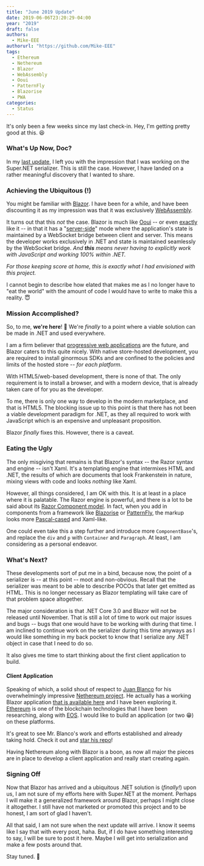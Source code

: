 ```yaml
---
title: "June 2019 Update"
date: 2019-06-06T23:20:29-04:00
year: "2019"
draft: false
authors:
  - Mike-EEE
authorurl: "https://github.com/Mike-EEE"
tags:
  - Ethereum
  - Nethereum
  - Blazor
  - WebAssembly
  - Ooui
  - PatternFly
  - Blazorise
  - PWA
categories:
  - Status
---
```


It's only been a few weeks since my last check-in.  Hey, I'm getting pretty good at this. 😆

### What's Up Now, Doc?

In my [last update](https://blog.superdotnet.run/2019/05/super.net-v0.0.1/), I left you with the impression that I was working on the Super.NET serializer.  This is still the case.  However, I have landed on a rather meaningful discovery that I wanted to share.

### Achieving the Ubiquitous (!)

You might be familiar with [Blazor](https://docs.microsoft.com/en-us/aspnet/core/blazor/get-started?view=aspnetcore-3.0&tabs=visual-studio).  I have been for a while, and have been discounting it as my impression was that it was exclusively [WebAssembly](https://webassembly.org/).

It turns out that this *not* the case.  Blazor is much like [Ooui](https://github.com/praeclarum/Ooui) -- or even [exactly](https://twitter.com/praeclarum/status/1136670167927103488) like it -- in that it has a "[server-side](https://docs.microsoft.com/en-us/aspnet/core/blazor/hosting-models?view=aspnetcore-3.0#server-side)" mode where the application's state is maintained by a WebSocket bridge between client and server.  This means the developer works exclusively in .NET and state is maintained seamlessly by the WebSocket bridge.  *And **this** means never having to explicitly work with JavaScript and working 100% within .NET.*

*For those keeping score at home, this is exactly what I had envisioned with this project.*

I cannot begin to describe how elated that makes me as I no longer have to "eat the world" with the amount of code I would have to write to make this a reality. 😇

### Mission Accomplished?

So, to me, **we're here**! 🎉  We're *finally* to a point where a viable solution can be made in .NET and used everywhere.

I am a firm believer that [progressive web applications](https://medium.com/@amberleyjohanna/seriously-though-what-is-a-progressive-web-app-56130600a093) are the future, and Blazor caters to this quite nicely.  With native store-hosted development, you are required to install ginormous SDKs and are confined to the policies and limits of the hosted store -- *for each platform*.

With HTML5/web-based development, there is none of that.  The only requirement is to install a browser, and with a modern device, that is already taken care of for you as the developer.

To me, there is only one way to develop in the modern marketplace, and that is HTML5.  The blocking issue up to this point is that there has not been a viable development paradigm for .NET, as they all required to work with JavaScript which is an expensive and unpleasant proposition.

Blazor *finally* fixes this.  However, there is a caveat.

### Eating the Ugly

The only misgiving that remains is that Blazor's syntax -- the Razor syntax and engine -- isn't Xaml.  It's a templating engine that intermixes HTML and .NET, the results of which are documents that look Frankenstein in nature, mixing views with code and looks *nothing* like Xaml.

However, all things considered, I am OK with this.  It is at least in a place where it is palatable.  The Razor engine is powerful, and there is a lot to be said about its [Razor Component model](https://docs.microsoft.com/en-us/aspnet/core/blazor/components?view=aspnetcore-3.0).  In fact, when you add in components from a framework like [Blazorise](https://blazorise.com/) or [PatternFly](https://github.com/WildGums/Blazorc.PatternFly), the markup looks more [Pascal-cased](https://www.quora.com/What-is-the-difference-between-Pascal-Case-and-Camel-Case) and Xaml-like.

One could even take this a step further and introduce more `ComponentBase`'s, and replace the `div` and `p` with `Container` and `Paragraph`.  At least, I am considering as a personal endeavor.

### What's Next?

These developments sort of put me in a bind, because now, the point of a serializer is -- at this point -- moot and non-obvious.  Recall that the serializer was meant to be able to describe POCOs that later get emitted as HTML.  This is no longer necessary as Blazor templating will take care of that problem space altogether.

The major consideration is that .NET Core 3.0 and Blazor will not be released until November.  That is still a lot of time to work out major issues and bugs -- bugs that one would have to be working with during that time.  I am inclined to continue work on the serializer during this time anyways as I would like something in my back pocket to know that I serialize any .NET object in case that I need to do so.

It also gives me time to start thinking about the first client application to build.

#### Client Application

Speaking of which, a solid shout of respect to [Juan Blanco](https://github.com/juanfranblanco) for his overwhelmingly impressive [Nethereum project](https://github.com/Nethereum/Nethereum).  He actually has a working Blazor application [that is available here](https://github.com/Nethereum/NethereumBlazor) and I have been exploring it.  [Ethereum](https://www.ethereum.org/) is one of the blockchain technologies that I have been researching, along with [EOS](https://github.com/eosio).  I would like to build an application (or two 😁) on these platforms.

It's great to see Mr. Blanco's work and efforts established and already taking hold.  Check it out and [star his repo](https://github.com/Nethereum/Nethereum/stargazers)!

Having Nethereum along with Blazor is a boon, as now all major the pieces are in place to develop a client application and really start creating again.

### Signing Off

Now that Blazor has arrived and a ubiquitous .NET solution is (*finally!*) upon us, I am not sure of my efforts here with Super.NET at the moment.  Perhaps I will make it a generalized framework around Blazor, perhaps I might close it altogether.  I still have not marketed or promoted this project and to be honest, I am sort of glad I haven't.

All that said, I am not sure when the next update will arrive.  I know it seems like I say that with every post, haha.  But, if I do have something interesting to say, I will be sure to post it here.  Maybe I will get into serialization and make a few posts around that.

Stay tuned. 🎉